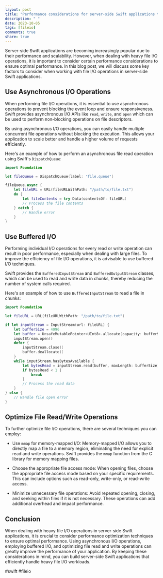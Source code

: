 ```yaml
---
layout: post
title: "Performance considerations for server-side Swift applications that involve heavy file I/O operations"
description: " "
date: 2023-10-05
tags: [fileio]
comments: true
share: true
---
```


Server-side Swift applications are becoming increasingly popular due to their performance and scalability. However, when dealing with heavy file I/O operations, it is important to consider certain performance considerations to ensure optimal performance. In this blog post, we will discuss some key factors to consider when working with file I/O operations in server-side Swift applications.

## Use Asynchronous I/O Operations

When performing file I/O operations, it is essential to use asynchronous operations to prevent blocking the event loop and ensure responsiveness. Swift provides asynchronous I/O APIs like `read`, `write`, and `open` which can be used to perform non-blocking operations on file descriptors.

By using asynchronous I/O operations, you can easily handle multiple concurrent file operations without blocking the execution. This allows your application to scale better and handle a higher volume of requests efficiently.

Here's an example of how to perform an asynchronous file read operation using Swift's `DispatchQueue`:

```swift
import Foundation

let fileQueue = DispatchQueue(label: "file.queue")

fileQueue.async {
    let fileURL = URL(fileURLWithPath: "/path/to/file.txt")
    do {
        let fileContents = try Data(contentsOf: fileURL)
        // Process the file contents
    } catch {
        // Handle error
    }
}
```

## Use Buffered I/O

Performing individual I/O operations for every read or write operation can result in poor performance, especially when dealing with large files. To improve the efficiency of file I/O operations, it is advisable to use buffered I/O techniques.

Swift provides the `BufferedInputStream` and `BufferedOutputStream` classes, which can be used to read and write data in chunks, thereby reducing the number of system calls required.

Here's an example of how to use `BufferedInputStream` to read a file in chunks:

```swift
import Foundation

let fileURL = URL(fileURLWithPath: "/path/to/file.txt")

if let inputStream = InputStream(url: fileURL) {
    let bufferSize = 4096
    let buffer = UnsafeMutablePointer<UInt8>.allocate(capacity: bufferSize)
    inputStream.open()
    defer {
        inputStream.close()
        buffer.deallocate()
    }
    while inputStream.hasBytesAvailable {
        let bytesRead = inputStream.read(buffer, maxLength: bufferSize)
        if bytesRead < 1 {
            break
        }
        // Process the read data
    }
} else {
    // Handle file open error
}
```

## Optimize File Read/Write Operations

To further optimize file I/O operations, there are several techniques you can employ:

- Use `mmap` for memory-mapped I/O: Memory-mapped I/O allows you to directly map a file to a memory region, eliminating the need for explicit read and write operations. Swift provides the `mmap` function from the C library for memory mapping files.

- Choose the appropriate file access mode: When opening files, choose the appropriate file access mode based on your specific requirements. This can include options such as read-only, write-only, or read-write access.

- Minimize unnecessary file operations: Avoid repeated opening, closing, and seeking within files if it is not necessary. These operations can add additional overhead and impact performance.

## Conclusion

When dealing with heavy file I/O operations in server-side Swift applications, it is crucial to consider performance optimization techniques to ensure optimal performance. Using asynchronous I/O operations, employing buffered I/O, and optimizing file read and write operations can greatly improve the performance of your application. By keeping these considerations in mind, you can build server-side Swift applications that efficiently handle heavy file I/O workloads.

\#swift #fileio